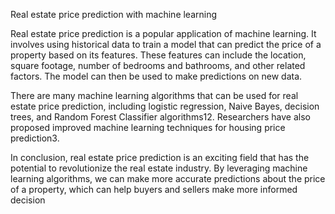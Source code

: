 Real estate price prediction with machine learning 






Real estate price prediction is a popular application of machine learning. It involves using historical data to train a model that can predict the price of a property based on its features. These features can include the location, square footage, number of bedrooms and bathrooms, and other related factors. The model can then be used to make predictions on new data.

There are many machine learning algorithms that can be used for real estate price prediction, including logistic regression, Naive Bayes, decision trees, and Random Forest Classifier algorithms12. Researchers have also proposed improved machine learning techniques for housing price prediction3.


In conclusion, real estate price prediction is an exciting field that has the potential to revolutionize the real estate industry. By leveraging machine learning algorithms, we can make more accurate predictions about the price of a property, which can help buyers and sellers make more informed decision
